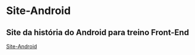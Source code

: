 # Site-Android
Site da história do Android para treino Front-End
---
[Site-Android](https://danilo-vicentin-silva.github.io/Site-Android/)
